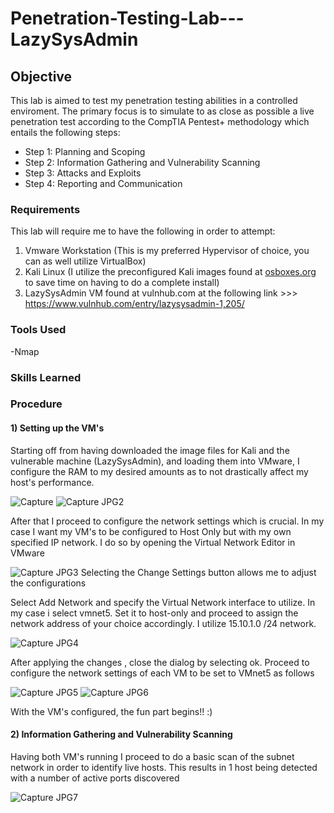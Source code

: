 # Penetration-Testing-Lab---LazySysAdmin

## Objective
This lab is aimed to test my penetration testing abilities in a controlled enviroment. The primary focus is to simulate to as close as possible a live penetration test according to the CompTIA Pentest+ methodology
which entails the following steps:
- Step 1: Planning and Scoping
- Step 2: Information Gathering and Vulnerability Scanning
- Step 3: Attacks and Exploits
- Step 4: Reporting and Communication


### Requirements
This lab will require me to have the following in order to attempt:
  1) Vmware Workstation (This is my preferred Hypervisor of choice, you can as well utilize VirtualBox)
  2) Kali Linux (I utilize the preconfigured Kali images found at [osboxes.org](https://www.osboxes.org/vmware-images/) to save time on having to do a complete install)
  3) LazySysAdmin VM found at vulnhub.com at the following link >>> https://www.vulnhub.com/entry/lazysysadmin-1,205/



### Tools Used
-Nmap

### Skills Learned


### Procedure
#### 1) Setting up the VM's
Starting off from having downloaded  the image files for Kali and the vulnerable machine (LazySysAdmin), and loading them into VMware, 
I configure the RAM to my desired amounts as to not drastically affect my host's performance. 

![Capture](https://github.com/user-attachments/assets/0ef5cc73-3633-40d8-a2da-9368a1fd3c68)  ![Capture JPG2](https://github.com/user-attachments/assets/9cc1ac30-35d9-4aa8-80aa-d9c1d82c763b)

After that I proceed to configure the network settings which is crucial. In my case I want my VM's to be configured to Host Only but with my own specified IP network. I do so by opening the Virtual Network Editor in VMware

![Capture JPG3](https://github.com/user-attachments/assets/b07c9e81-0be5-4928-8584-ec7bc815957b) Selecting the Change Settings button allows me to adjust the configurations


Select Add Network and specify  the Virtual Network interface to utilize. In my case i select vmnet5. Set it to host-only and proceed to assign the network address of your choice accordingly. I utilize 15.10.1.0 /24 network.

![Capture JPG4](https://github.com/user-attachments/assets/1bd086cc-7b52-45d8-a4de-5de296e39f5b) 

After applying the changes , close the dialog by selecting ok. Proceed to configure the network settings of each VM to be set to VMnet5 as follows

![Capture JPG5](https://github.com/user-attachments/assets/a89e3882-d77d-470f-9f64-d0c0e296f715)
![Capture JPG6](https://github.com/user-attachments/assets/e1065266-a58d-4985-a418-669aa19ec553)

With the VM's configured, the fun part begins!! :) 


#### 2) Information Gathering and Vulnerability Scanning

Having both VM's running I proceed to do a basic scan of the subnet network in order to identify live hosts.  This results in 1 host being detected with a number of active ports discovered 

![Capture JPG7](https://github.com/user-attachments/assets/78929a3c-7ce6-48b6-b04e-f52a5e85f50e)



